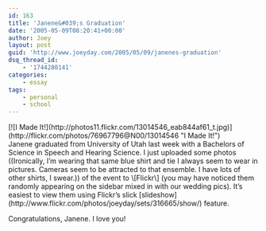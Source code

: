 ```yaml
---
id: 163
title: 'Janene&#039;s Graduation'
date: '2005-05-09T08:20:41+00:00'
author: Joey
layout: post
guid: 'http://www.joeyday.com/2005/05/09/janenes-graduation'
dsq_thread_id:
    - '1744280141'
categories:
    - essay
tags:
    - personal
    - school
---
```


<div class="lpic">[![I Made It!](http://photos11.flickr.com/13014546_eab844af61_t.jpg)](http://flickr.com/photos/76967796@N00/13014546 "I Made It!")</div>Janene graduated from University of Utah last week with a Bachelors of Science in Speech and Hearing Science. I just uploaded some photos ((Ironically, I’m wearing that same blue shirt and tie I always seem to wear in pictures. Cameras seem to be attracted to that ensemble. I have lots of other shirts, I swear.)) of the event to \[Flickr\] (you may have noticed them randomly appearing on the sidebar mixed in with our wedding pics). It’s easiest to view them using Flickr’s slick [slideshow](http://www.flickr.com/photos/joeyday/sets/316665/show/) feature.

Congratulations, Janene. I love you!